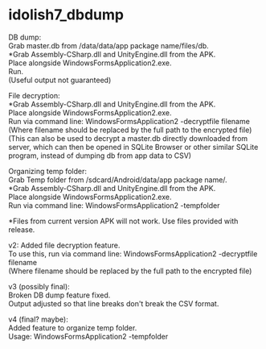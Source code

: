 # idolish7_dbdump

DB dump:  
Grab master.db from /data/data/app package name/files/db.  
\*Grab Assembly-CSharp.dll and UnityEngine.dll from the APK.  
Place alongside WindowsFormsApplication2.exe.  
Run.  
(Useful output not guaranteed)  

File decryption:  
\*Grab Assembly-CSharp.dll and UnityEngine.dll from the APK.  
Place alongside WindowsFormsApplication2.exe.  
Run via command line: WindowsFormsApplication2 -decryptfile filename  
(Where filename should be replaced by the full path to the encrypted file)  
(This can also be used to decrypt a master.db directly downloaded from server, which can then be opened in SQLite Browser or other similar SQLite program, instead of dumping db from app data to CSV)  

Organizing temp folder:  
Grab Temp folder from /sdcard/Android/data/app package name/.  
\*Grab Assembly-CSharp.dll and UnityEngine.dll from the APK.  
Place alongside WindowsFormsApplication2.exe.  
Run via command line: WindowsFormsApplication2 -tempfolder  

\*Files from current version APK will not work. Use files provided with release.    

v2: 
Added file decryption feature.  
To use this, run via command line: WindowsFormsApplication2 -decryptfile filename  
(Where filename should be replaced by the full path to the encrypted file)  

v3 (possibly final):  
Broken DB dump feature fixed.  
Output adjusted so that line breaks don't break the CSV format.  

v4 (final? maybe):  
Added feature to organize temp folder.  
Usage: WindowsFormsApplication2 -tempfolder  
